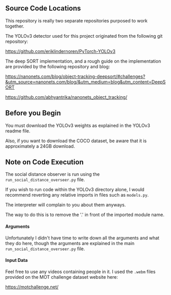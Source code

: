 ## Source Code Locations

This repository is really two separate repositories purposed to work together.

The YOLOv3 detector used for this project originated from the following git repository:

https://github.com/eriklindernoren/PyTorch-YOLOv3

The deep SORT implementation, and a rough guide on the implementation are provided by the following repository and blog:

https://nanonets.com/blog/object-tracking-deepsort/#challenges?&utm_source=nanonets.com/blog/&utm_medium=blog&utm_content=DeepSORT

https://github.com/abhyantrika/nanonets_object_tracking/

## Before you Begin
You must download the YOLOv3 weights as explained in the YOLOv3 readme file.

Also, if you want to download the COCO dataset, be aware that it is approximately a 24GB download.


## Note on Code Execution

The social distance observer is run using the `run_social_distance_overseer.py` file.

If you wish to run code within the YOLOv3 directory alone, I would recommend reverting any relative imports in files such as `models.py`.

The interpreter will complain to you about them anyways.

The way to do this is to remove the '.' in front of the imported module name.

#### Arguments

Unfortunately I didn't have time to write down all the arguments and what they do here, though the arguments are explained in the main `run_social_distance_overseer.py` file.

#### Input Data

Feel free to use any videos containing people in it. I used the `.webm` files provided on the MOT challenge dataset website here:

https://motchallenge.net/
